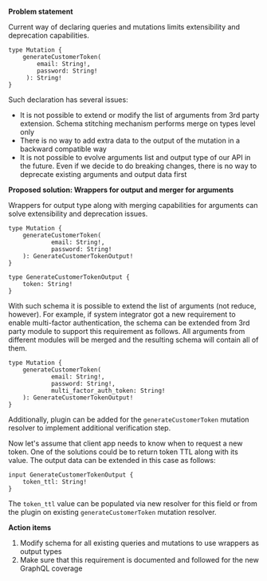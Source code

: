 **Problem statement**

Current way of declaring queries and mutations limits extensibility and deprecation capabilities. 

```$graphqls
type Mutation {
    generateCustomerToken(
        email: String!,
        password: String!
     ): String!
}
```

Such declaration has several issues:
- It is not possible to extend or modify the list of arguments from 3rd party extension. Schema stitching mechanism performs merge on types level only
- There is no way to add extra data to the output of the mutation in a backward compatible way
- It is not possible to evolve arguments list and output type of our API in the future. Even if we decide to do breaking changes, there is no way to deprecate existing arguments and output data first


**Proposed solution: Wrappers for output and merger for arguments**

Wrappers for output type along with merging capabilities for arguments can solve extensibility and deprecation issues.

```$graphqls
type Mutation {
    generateCustomerToken(
            email: String!,
            password: String!
    ): GenerateCustomerTokenOutput!
}

type GenerateCustomerTokenOutput {
    token: String!
}
```

With such schema it is possible to extend the list of arguments (not reduce, however). For example, if system integrator got a new requirement to enable multi-factor authentication, the schema can be extended from 3rd party module to support this requirement as follows. All arguments from different modules will be merged and the resulting schema will contain all of them.

```$graphqls
type Mutation {
    generateCustomerToken(
            email: String!,
            password: String!,
            multi_factor_auth_token: String!
    ): GenerateCustomerTokenOutput!
}
```
Additionally, plugin can be added for the `generateCustomerToken` mutation resolver to implement additional verification step.

Now let's assume that client app needs to know when to request a new token. One of the solutions could be to return token TTL along with its value.
The output data can be extended in this case as follows:
```$graphqls
input GenerateCustomerTokenOutput {
    token_ttl: String!
}
```
The `token_ttl` value can be populated via new resolver for this field or from the plugin on existing `generateCustomerToken` mutation resolver.


**Action items**

1. Modify schema for all existing queries and mutations to use wrappers as output types
1. Make sure that this requirement is documented and followed for the new GraphQL coverage
